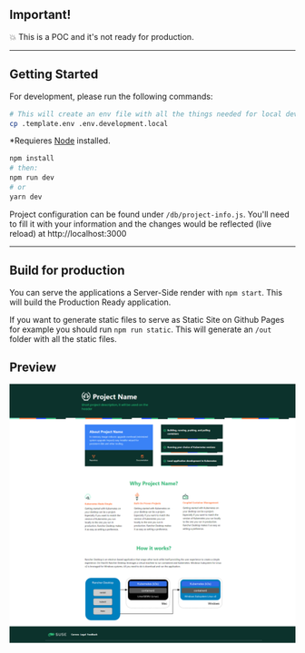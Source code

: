 ## Important!

💥 This is a POC and it's not ready for production.

---

## Getting Started

For development, please run the following commands:

```bash
# This will create an env file with all the things needed for local development (rewrites paths, etc.)
cp .template.env .env.development.local
```

\*Requieres [Node](https://nodejs.org/en/) installed.

```bash
npm install
# then:
npm run dev
# or
yarn dev
```

Project configuration can be found under `/db/project-info.js`. You'll need to fill it with your information and the changes would be reflected (live reload) at http://localhost:3000

---

## Build for production

You can serve the applications a Server-Side render with `npm start`. This will build the Production Ready application.

If you want to generate static files to serve as Static Site on Github Pages for example you should run `npm run static`. This will generate an `/out` folder with all the static files.

## Preview

<img style="float: right;" src="./preview.png">
